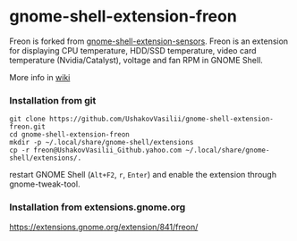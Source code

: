 gnome-shell-extension-freon
====================================

Freon is forked from [gnome-shell-extension-sensors](https://github.com/xtranophilist/gnome-shell-extension-sensors). Freon is an extension for displaying CPU temperature, HDD/SSD temperature, video card temperature (Nvidia/Catalyst), voltage and fan RPM in GNOME Shell.

More info in [wiki](https://github.com/UshakovVasilii/gnome-shell-extension-freon/wiki)

### Installation from git

    git clone https://github.com/UshakovVasilii/gnome-shell-extension-freon.git
    cd gnome-shell-extension-freon
    mkdir -p ~/.local/share/gnome-shell/extensions
    cp -r freon@UshakovVasilii_Github.yahoo.com ~/.local/share/gnome-shell/extensions/.
restart GNOME Shell (`Alt+F2`, `r`, `Enter`) and enable the extension through gnome-tweak-tool.

### Installation from extensions.gnome.org

https://extensions.gnome.org/extension/841/freon/
